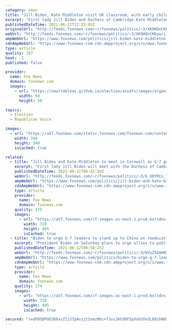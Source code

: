 ```yaml
---
category: news
title: "Jill Biden, Kate Middleton visit UK classroom, with early childhood education in focus"
excerpt: "First lady Jill Biden and Duchess of Cambridge Kate Middleton visited a classroom of young children before taking part in a roundtable discussing the importance of early childhood education."
publishedDateTime: 2021-06-11T12:25:05Z
originalUrl: "http://feeds.foxnews.com/~r/foxnews/politics/~3/XK9HQnCKKyw/jill-biden-kate-middleton-uk-classroom-early-childhood-education"
webUrl: "http://feeds.foxnews.com/~r/foxnews/politics/~3/XK9HQnCKKyw/jill-biden-kate-middleton-uk-classroom-early-childhood-education"
ampWebUrl: "https://www.foxnews.com/politics/jill-biden-kate-middleton-uk-classroom-early-childhood-education.amp"
cdnAmpWebUrl: "https://www-foxnews-com.cdn.ampproject.org/c/s/www.foxnews.com/politics/jill-biden-kate-middleton-uk-classroom-early-childhood-education.amp"
type: article
quality: 167
heat: -1
published: false

provider:
  name: Fox News
  domain: foxnews.com
  images:
    - url: "https://smartableai.github.io/election/assets/images/organizations/foxnews.com-50x50.jpg"
      width: 50
      height: 50

topics:
  - Election
  - Republican Voice

images:
  - url: "https://a57.foxnews.com/static.foxnews.com/foxnews.com/content/uploads/2020/10/340/340/brooke-singman-headshot.jpg?ve=1&tl=1"
    width: 340
    height: 340
    isCached: true

related:
  - title: "Jill Biden and Kate Middleton to meet in Cornwall as G-7 gets underway"
    excerpt: "First lady Jill Biden will meet with the Duchess of Cambridge for the first time on Friday during her husband’s first trip abroad as president."
    publishedDateTime: 2021-06-11T08:41:50Z
    webUrl: "http://feeds.foxnews.com/~r/foxnews/politics/~3/b_U8YRCx_TE/jill-biden-and-kate-middleton-to-meet-in-cornwall-as-g7-gets-underway"
    ampWebUrl: "https://www.foxnews.com/politics/jill-biden-and-kate-middleton-to-meet-in-cornwall-as-g7-gets-underway.amp"
    cdnAmpWebUrl: "https://www-foxnews-com.cdn.ampproject.org/c/s/www.foxnews.com/politics/jill-biden-and-kate-middleton-to-meet-in-cornwall-as-g7-gets-underway.amp"
    type: article
    provider:
      name: Fox News
      domain: foxnews.com
    quality: 175
    images:
      - url: "https://a57.foxnews.com/cf-images.us-east-1.prod.boltdns.net/v1/static/694940094001/b5d27ae1-ccee-45ec-b569-83491164a783/c6bfc349-5323-49c2-b1db-400bc8784729/1280x720/match/720/405/image.jpg?ve=1&tl=1"
        width: 720
        height: 405
        isCached: true
  - title: "Biden to urge G-7 leaders to stand up to China on reeducation camp abuses"
    excerpt: "President Biden on Saturday plans to urge allies to publicly call out China over its Uighur reeducation camps on the second full day of the G-7 summit."
    publishedDateTime: 2021-06-12T09:58:25Z
    webUrl: "http://feeds.foxnews.com/~r/foxnews/politics/~3/KVuZ5EAHHzw/biden-to-urge-g-7-leaders-to-stand-up-to-china-on-reeducation-camp-abuses"
    ampWebUrl: "https://www.foxnews.com/politics/biden-to-urge-g-7-leaders-to-stand-up-to-china-on-reeducation-camp-abuses.amp"
    cdnAmpWebUrl: "https://www-foxnews-com.cdn.ampproject.org/c/s/www.foxnews.com/politics/biden-to-urge-g-7-leaders-to-stand-up-to-china-on-reeducation-camp-abuses.amp"
    type: article
    provider:
      name: Fox News
      domain: foxnews.com
    quality: 174
    images:
      - url: "https://a57.foxnews.com/cf-images.us-east-1.prod.boltdns.net/v1/static/694940094001/dfc08cdc-6fc8-414b-b1b4-cb834f1dc702/eff743ab-bfce-4902-9f2d-6201c6d6dae7/1280x720/match/720/405/image.jpg?ve=1&tl=1"
        width: 720
        height: 405
        isCached: true

secured: "rxdFBSDPUESO8xsZl2J7pAszjt3smzMGc+fJxsJHtO0P3pXob3Ym3LE0ihN0SEGCrTfrafQ870HYtUWkHJ9GIOdqhFsiv4gBSIXp9dsHh2KxIgt62AVGhHs6EdBYCcsT4vJvvPohMU8rWUKENvd+0zhi6vm5i9XY3JdCeyNQ3eEchnZ8VO96nxKH9o78UcMSBRT0T9U7jFERwAPnIrIGWRWOsJeunHopiS0hpeHo0LdNDZBU9O1qUTRvIll0nwdPuowKesbB5Iabxte7rhSruoVk9IzRXOP6dBIvYvPrQD67YATBZjWYyZKXXxd8o9jlzXxH0CYaUOhx93Qmv2gtM8lI56+/650iS+Bsi38NBvQ=;MRh/F2BegVlOte18PkZLjg=="
---
```


